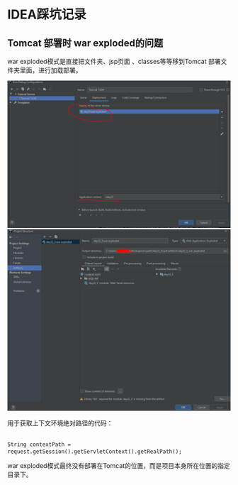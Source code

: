 # IDEA踩坑记录

## Tomcat 部署时 war exploded的问题

war exploded模式是直接把文件夹、jsp页面 、classes等等移到Tomcat 部署文件夹里面，进行加载部署。

![](.gitbook/assets/image7.png)
![](.gitbook/assets/Capture.png)

用于获取上下文环境绝对路径的代码：

```text

String contextPath = request.getSession().getServletContext().getRealPath();
```

war exploded模式最终没有部署在Tomcat的位置，而是项目本身所在位置的指定目录下。
